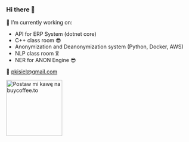 ### Hi there 👋

🔭 I’m currently working on:
- API for ERP System (dotnet core)
- C++ class room 😎
- Anonymization and Deanonymization system (Python, Docker, AWS)
- NLP class room 𖮃
- NER for ANON Engine 😎

💬 pkisiel@gmail.com


<a href="https://buycoffee.to/pkisiel" target="_blank"><img src="https://buycoffee.to/btn/buycoffeeto-btn-primary.svg" style="width: 150px" alt="Postaw mi kawę na buycoffee.to"></a>

<!--
Here are some ideas to get you started:

- 🔭 I’m currently working on ...
- 🌱 I’m currently learning ...
- 👯 I’m looking to collaborate on ...
- 🤔 I’m looking for help with ...
- 💬 Ask me about ...
- 📫 How to reach me: ...
- 😄 Pronouns: ...
- ⚡ Fun fact: ...
-->

